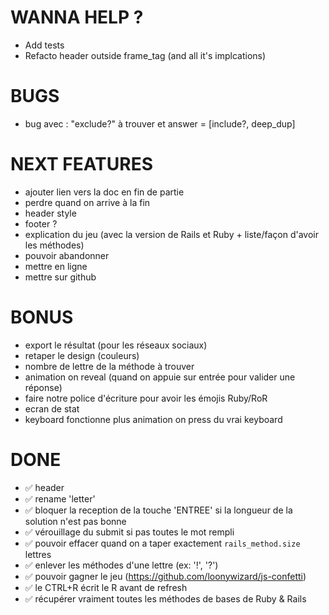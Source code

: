# WANNA HELP ?
- Add tests
- Refacto header outside frame_tag (and all it's implcations)

# BUGS
- bug avec : "exclude?" à trouver et answer = [include?, deep_dup]

# NEXT FEATURES
- ajouter lien vers la doc en fin de partie
- perdre quand on arrive à la fin
- header style
- footer ?
- explication du jeu (avec la version de Rails et Ruby + liste/façon d'avoir les méthodes)
- pouvoir abandonner
- mettre en ligne
- mettre sur github
# BONUS
- export le résultat (pour les réseaux sociaux)
- retaper le design (couleurs)
- nombre de lettre de la méthode à trouver
- animation on reveal (quand on appuie sur entrée pour valider une réponse)
- faire notre police d'écriture pour avoir les émojis Ruby/RoR
- ecran de stat
- keyboard fonctionne plus animation on press du vrai keyboard

# DONE
- ✅ header
- ✅ rename 'letter'
- ✅ bloquer la reception de la touche 'ENTREE' si la longueur de la solution n'est pas bonne
- ✅ vérouillage du submit si pas toutes le mot rempli
- ✅ pouvoir effacer quand on a taper exactement `rails_method.size` lettres
- ✅ enlever les méthodes d'une lettre (ex: '!', '?')
- ✅ pouvoir gagner le jeu (https://github.com/loonywizard/js-confetti)
- ✅ le CTRL+R écrit le R avant de refresh
- ✅ récupérer vraiment toutes les méthodes de bases de Ruby & Rails
